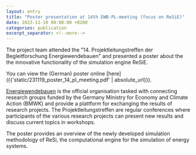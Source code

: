 ```yaml
---
layout: entry
title: "Poster presentation at 14th EWB-PL-meeting (focus on ReSiE)"
date: 2023-11-10 00:00:00 +0200
categories: publication
excerpt_separator: <!--more-->
---
```

The project team attended the "14. Projektleitungstreffen der Begleitforschung Energiewendebauen" and presented a poster about the the innovative functionality of the simulation engine ReSiE.

You can view the (German) poster online [here]({{'static/231119_poster_14_pl_meeting.pdf' | absolute_url}}).

<!--more-->

[Energiewendebauen](https://www.energiewendebauen.de/) is the official organisation tasked with connecting research groups funded by the Germany Ministry for Economy and Climate Action (BMWK) and provide a plattform for exchanging the results of research projects. The Projektleitungstreffen are regular conferences where participants of the various research projects can present new results and discuss current topics in workshops.

The poster provides an overview of the newly developed simulation methodology of ReSi, the computational engine for the simulation of energy systems.